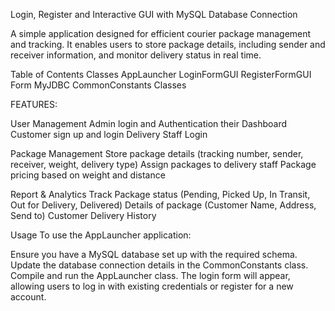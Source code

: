 Login, Register and Interactive GUI with MySQL Database Connection

A simple application designed for efficient courier package management and tracking. It enables users to store package details, including sender and receiver information, and monitor delivery status in real time.
 
Table of Contents
Classes
AppLauncher
LoginFormGUI
RegisterFormGUI
Form
MyJDBC
CommonConstants
Classes


FEATURES:
	
User Management
Admin login and Authentication their Dashboard
Customer sign up and login
Delivery Staff Login

Package Management
Store package details (tracking number, sender, receiver, weight, delivery type)
Assign packages to delivery staff
Package pricing based on weight and distance


Report & Analytics
Track Package status (Pending, Picked Up, In Transit, Out for Delivery, Delivered)
Details of package (Customer Name, Address, Send to)
Customer Delivery History

Usage
To use the AppLauncher application:

Ensure you have a MySQL database set up with the required schema.
Update the database connection details in the CommonConstants class.
Compile and run the AppLauncher class.
The login form will appear, allowing users to log in with existing credentials or register for a new account.
